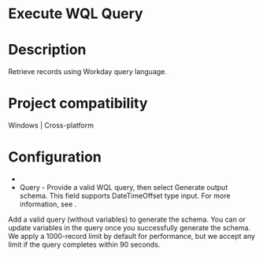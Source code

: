 ﻿# Execute WQL Query

# Description

Retrieve records using Workday query language.

# Project compatibility

Windows | Cross-platform

# Configuration

* 
* Query - Provide a valid WQL query, then select Generate output schema. This field supports DateTimeOffset type input. For more information, see .

Add a valid query (without variables) to generate the schema. You can or update variables in the query once you successfully generate the schema. We apply a 1000-record limit by default for performance, but we accept any limit if the query completes within 90 seconds.
